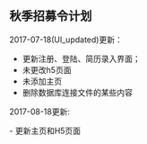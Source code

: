 ## 秋季招募令计划

2017-07-18(UI_updated)更新：

- 更新注册、登陆、简历录入界面；
- 未更改h5页面
- 未添加主页
- 删除数据库连接文件的某些内容
 
 
2017-08-18更新:

- 更新主页和H5页面

